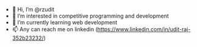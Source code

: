 - 👋 Hi, I’m @rzudit
- 👀 I’m interested in competitive programming and development
- 🌱 I’m currently learning web development
- 📫 Any can reach me on linkedin (https://www.linkedin.com/in/udit-raj-352b23232/)

<!---
rzudit/rzudit is a ✨ special ✨ repository because its `README.md` (this file) appears on your GitHub profile.
You can click the Preview link to take a look at your changes.
--->
